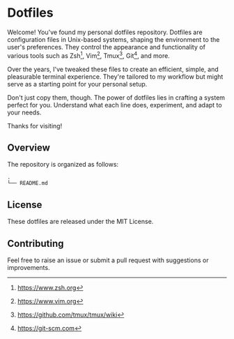 # Dotfiles

Welcome! You've found my personal dotfiles repository. Dotfiles are configuration files in Unix-based systems, shaping the environment to the user's preferences. They control the appearance and functionality of various tools such as Zsh[^1], Vim[^2], Tmux[^3], Git[^4], and more.

Over the years, I've tweaked these files to create an efficient, simple, and pleasurable terminal experience. They're tailored to my workflow but might serve as a starting point for your personal setup.

Don't just copy them, though. The power of dotfiles lies in crafting a system perfect for you. Understand what each line does, experiment, and adapt to your needs.

Thanks for visiting!

## Overview

The repository is organized as follows:

```
. 
└── README.md
```

## License

These dotfiles are released under the MIT License. 

## Contributing

Feel free to raise an issue or submit a pull request with suggestions or improvements.

[^1]: https://www.zsh.org
[^2]: https://www.vim.org
[^3]: https://github.com/tmux/tmux/wiki
[^4]: https://git-scm.com
